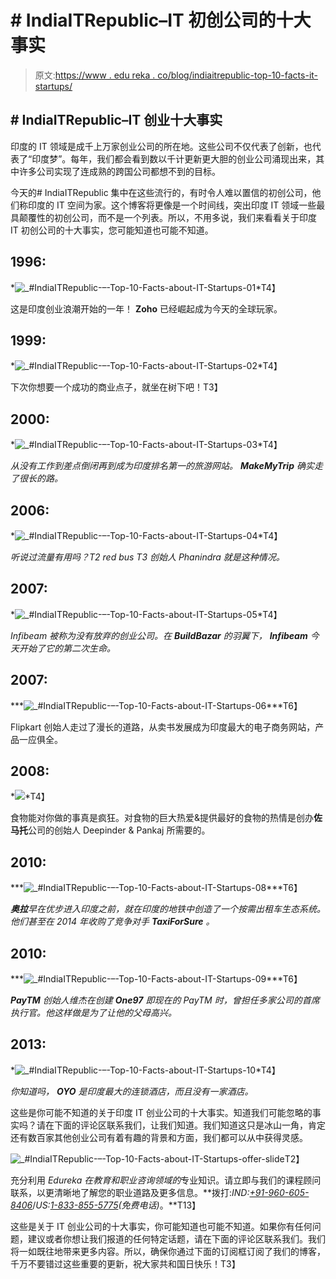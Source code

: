 # # IndiaITRepublic–IT 初创公司的十大事实

> 原文:[https://www . edu reka . co/blog/indiaitrepublic-top-10-facts-it-startups/](https://www.edureka.co/blog/indiaitrepublic-top-10-facts-it-startups/)

## **# IndiaITRepublic–IT 创业十大事实**

印度的 IT 领域是成千上万家创业公司的所在地。这些公司不仅代表了创新，也代表了“印度梦”。每年，我们都会看到数以千计更新更大胆的创业公司涌现出来，其中许多公司实现了连成熟的跨国公司都想不到的目标。

今天的# IndiaITRepublic 集中在这些流行的，有时令人难以置信的初创公司，他们称印度的 IT 空间为家。这个博客将更像是一个时间线，突出印度 IT 领域一些最具颠覆性的初创公司，而不是一个列表。所以，不用多说，我们来看看关于印度 IT 初创公司的十大事实，您可能知道也可能不知道。

## **1996:**

*![_#IndiaITRepublic-–-Top-10-Facts-about-IT-Startups-01](../Images/b690ecd3abdccfb16ac347086aae3495.png)*T4】

这是印度创业浪潮开始的一年！ **Zoho** 已经崛起成为今天的全球玩家。

## **1999:**

*![_#IndiaITRepublic-–-Top-10-Facts-about-IT-Startups-02](../Images/2aba01865eca90edf92dd61eaf5fcf11.png)*T4】

下次你想要一个成功的商业点子，就坐在树下吧！T3】

## **2000:**

*![_#IndiaITRepublic-–-Top-10-Facts-about-IT-Startups-03](../Images/7b528317e38dd5e9c0d65bd85ede9819.png)*T4】

*从没有工作到差点倒闭再到成为印度排名第一的旅游网站。 **MakeMyTrip** 确实走了很长的路。*

## **2006:**

*![_#IndiaITRepublic-–-Top-10-Facts-about-IT-Startups-04](../Images/ce4cff71a30974afb93434f1e1df9af0.png)*T4】

*听说过流量有用吗？T2 red bus T3 创始人 Phanindra 就是这种情况。*

## **2007:**

*![_#IndiaITRepublic-–-Top-10-Facts-about-IT-Startups-05](../Images/3c699a145e22bf2c3dd4a31ba753d595.png)*T4】

*Infibeam 被称为没有放弃的创业公司。在 **BuildBazar** 的羽翼下， **Infibeam** 今天开始了它的第二次生命。*

## **2007:**

***![_#IndiaITRepublic-–-Top-10-Facts-about-IT-Startups-06](../Images/333291d9602685327cb6e94b1950ada3.png)***T6】

Flipkart 创始人走过了漫长的道路，从卖书发展成为印度最大的电子商务网站，产品一应俱全。

## **2008:**

*![](../Images/096fab5a588bf105970aaae26d1afe25.png)*T4】

食物能对你做的事真是疯狂。对食物的巨大热爱&提供最好的食物的热情是创办**佐马托**公司的创始人 Deepinder & Pankaj 所需要的。

## **2010:**

***![_#IndiaITRepublic-–-Top-10-Facts-about-IT-Startups-08](../Images/3cf1df43aeceeefda60e8c1272a7116b.png)***T6】

***奥拉**早在优步进入印度之前，就在印度的地铁中创造了一个按需出租车生态系统。他们甚至在 2014 年收购了竞争对手 **TaxiForSure** 。*

## **2010:**

***![_#IndiaITRepublic-–-Top-10-Facts-about-IT-Startups-09](../Images/b067330926fa464db55c767469155171.png)***T6】

***PayTM** 创始人维杰在创建 **One97** 即现在的 PayTM 时，曾担任多家公司的首席执行官。他这样做是为了让他的父母高兴。*

## **2013:**

*![_#IndiaITRepublic-–-Top-10-Facts-about-IT-Startups-10](../Images/0a35492d588261c016fbca07c2b7a65e.png)*T4】

*你知道吗， **OYO** 是印度最大的连锁酒店，而且没有一家酒店。*

这些是你可能不知道的关于印度 IT 创业公司的十大事实。知道我们可能忽略的事实吗？请在下面的评论区联系我们，让我们知道。我们知道这只是冰山一角，肯定还有数百家其他创业公司有着有趣的背景和方面，我们都可以从中获得灵感。

![_#IndiaITRepublic-–-Top-10-Facts-about-IT-Startups-offer-slide](../Images/1b78344766d743420fbd964c87ab1111.png)T2】

充分利用 *Edureka 在教育和职业咨询领域的*专业知识。请立即与我们的课程顾问联系，以更清晰地了解您的职业道路及更多信息。**拨打:*IND:[+91-960-605-8406](tel:9606058406)*/*US:[1-833-855-5775](tel:18338555775)(免费电话)*。**T13】

<article class="maincontentblog">

这些是关于 IT 创业公司的十大事实，你可能知道也可能不知道。如果你有任何问题，建议或者你想让我们报道的任何特定话题，请在下面的评论区联系我们。我们将一如既往地带来更多内容。所以，确保你通过下面的订阅框订阅了我们的博客，千万不要错过这些重要的更新，祝大家共和国日快乐！T3】

</article>

<article class="maincontentblog"></article>
